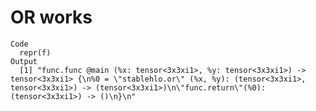 # OR works

    Code
      repr(f)
    Output
      [1] "func.func @main (%x: tensor<3x3xi1>, %y: tensor<3x3xi1>) -> tensor<3x3xi1> {\n%0 = \"stablehlo.or\" (%x, %y): (tensor<3x3xi1>, tensor<3x3xi1>) -> (tensor<3x3xi1>)\n\"func.return\"(%0): (tensor<3x3xi1>) -> ()\n}\n"

